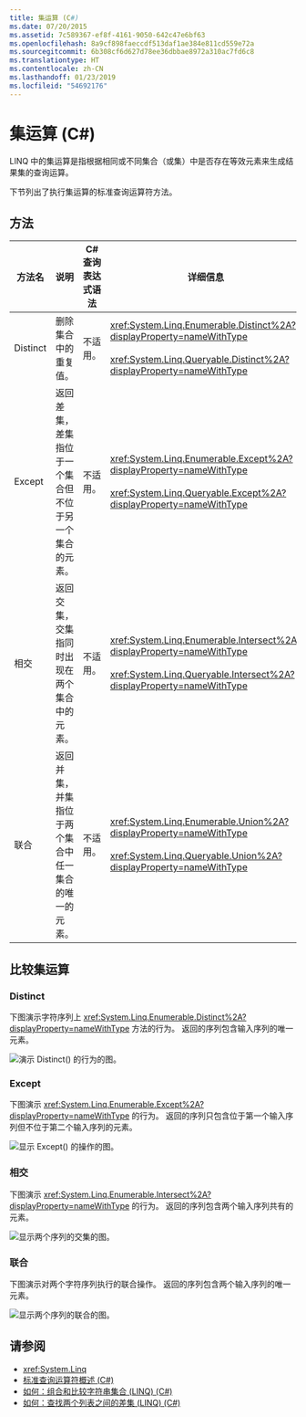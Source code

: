 ```yaml
---
title: 集运算 (C#)
ms.date: 07/20/2015
ms.assetid: 7c589367-ef8f-4161-9050-642c47e6bf63
ms.openlocfilehash: 8a9cf898faeccdf513daf1ae384e811cd559e72a
ms.sourcegitcommit: 6b308cf6d627d78ee36dbbae8972a310ac7fd6c8
ms.translationtype: HT
ms.contentlocale: zh-CN
ms.lasthandoff: 01/23/2019
ms.locfileid: "54692176"
---
```

# <a name="set-operations-c"></a>集运算 (C#)
LINQ 中的集运算是指根据相同或不同集合（或集）中是否存在等效元素来生成结果集的查询运算。  
  
 下节列出了执行集运算的标准查询运算符方法。  
  
## <a name="methods"></a>方法  
  
|方法名|说明|C# 查询表达式语法|详细信息|  
|-----------------|-----------------|---------------------------------|----------------------|  
|Distinct|删除集合中的重复值。|不适用。|<xref:System.Linq.Enumerable.Distinct%2A?displayProperty=nameWithType><br /><br /> <xref:System.Linq.Queryable.Distinct%2A?displayProperty=nameWithType>|  
|Except|返回差集，差集指位于一个集合但不位于另一个集合的元素。|不适用。|<xref:System.Linq.Enumerable.Except%2A?displayProperty=nameWithType><br /><br /> <xref:System.Linq.Queryable.Except%2A?displayProperty=nameWithType>|  
|相交|返回交集，交集指同时出现在两个集合中的元素。|不适用。|<xref:System.Linq.Enumerable.Intersect%2A?displayProperty=nameWithType><br /><br /> <xref:System.Linq.Queryable.Intersect%2A?displayProperty=nameWithType>|  
|联合|返回并集，并集指位于两个集合中任一集合的唯一的元素。|不适用。|<xref:System.Linq.Enumerable.Union%2A?displayProperty=nameWithType><br /><br /> <xref:System.Linq.Queryable.Union%2A?displayProperty=nameWithType>|  
  
## <a name="comparison-of-set-operations"></a>比较集运算  
  
### <a name="distinct"></a>Distinct  
 下图演示字符序列上 <xref:System.Linq.Enumerable.Distinct%2A?displayProperty=nameWithType> 方法的行为。 返回的序列包含输入序列的唯一元素。  
  
 ![演示 Distinct&#40;&#41; 的行为的图。](../../../../csharp/programming-guide/concepts/linq/media/distinct.png "Distinct")  
  
### <a name="except"></a>Except  
 下图演示 <xref:System.Linq.Enumerable.Except%2A?displayProperty=nameWithType> 的行为。 返回的序列只包含位于第一个输入序列但不位于第二个输入序列的元素。  
  
 ![显示 Except&#40;&#41; 的操作的图。](../../../../csharp/programming-guide/concepts/linq/media/except.png "Except")  
  
### <a name="intersect"></a>相交  
 下图演示 <xref:System.Linq.Enumerable.Intersect%2A?displayProperty=nameWithType> 的行为。 返回的序列包含两个输入序列共有的元素。  
  
 ![显示两个序列的交集的图。](../../../../csharp/programming-guide/concepts/linq/media/intersect.png "Intersect")  
  
### <a name="union"></a>联合  
 下图演示对两个字符序列执行的联合操作。 返回的序列包含两个输入序列的唯一元素。  
  
 ![显示两个序列的联合的图。](../../../../csharp/programming-guide/concepts/linq/media/union.png "Union")  
  
## <a name="see-also"></a>请参阅

- <xref:System.Linq>
- [标准查询运算符概述 (C#)](../../../../csharp/programming-guide/concepts/linq/standard-query-operators-overview.md)
- [如何：组合和比较字符串集合 (LINQ) (C#)](../../../../csharp/programming-guide/concepts/linq/how-to-combine-and-compare-string-collections-linq.md)
- [如何：查找两个列表之间的差集 (LINQ) (C#)](../../../../csharp/programming-guide/concepts/linq/how-to-find-the-set-difference-between-two-lists-linq.md)
